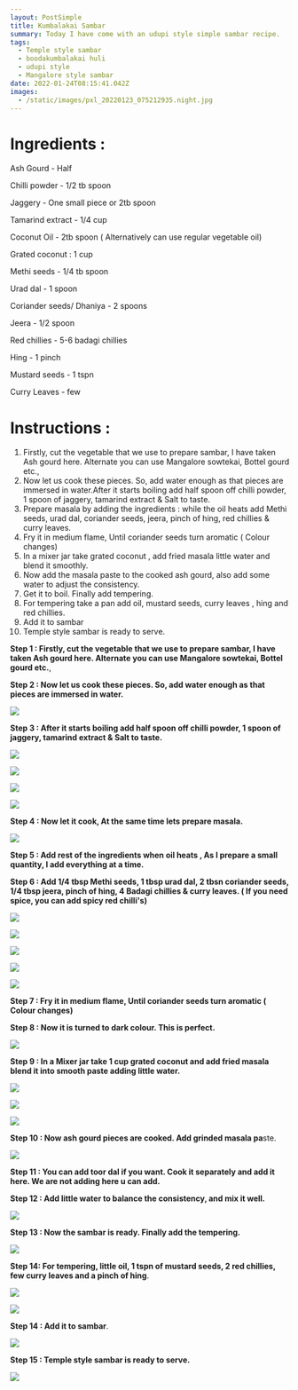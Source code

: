 ```yaml
---
layout: PostSimple
title: Kumbalakai Sambar
summary: Today I have come with an udupi style simple sambar recipe.
tags:
  - Temple style sambar
  - boodakumbalakai huli
  - udupi style
  - Mangalore style sambar
date: 2022-01-24T08:15:41.042Z
images:
  - /static/images/pxl_20220123_075212935.night.jpg
---
```

# **Ingredients :**

Ash Gourd - Half

Chilli powder - 1/2 tb spoon

Jaggery - One small piece or 2tb spoon

Tamarind extract - 1/4 cup

Coconut Oil - 2tb spoon ( Alternatively can use regular vegetable oil)

Grated coconut : 1 cup

Methi seeds - 1/4 tb spoon

Urad dal - 1 spoon

Coriander seeds/ Dhaniya - 2 spoons

Jeera - 1/2 spoon

Red chillies - 5-6 badagi chillies

Hing - 1 pinch

Mustard seeds - 1 tspn

Curry Leaves - few

# Instructions :

1. Firstly, cut the vegetable that we use to prepare sambar, I have taken Ash gourd here. Alternate you can use Mangalore sowtekai, Bottel gourd etc.,
2. Now let us cook these pieces. So, add water enough as that pieces are immersed in water.After it starts boiling add half spoon off chilli powder,  1 spoon of jaggery, tamarind extract & Salt to taste.
3. Prepare masala by adding the ingredients : while the oil heats add Methi seeds, urad dal, coriander seeds, jeera, pinch of hing, red chillies & curry leaves.
4. Fry it in medium flame, Until coriander seeds turn aromatic ( Colour changes)
5. In a mixer jar take grated coconut , add fried masala little water and blend it smoothly.
6. Now add the masala paste to the cooked ash gourd, also add some water to adjust the consistency.
7. Get it to boil. Finally add tempering.
8. For tempering take a pan add oil, mustard seeds, curry leaves , hing and red chillies.
9. Add it to sambar
10. Temple style sambar is ready to serve.

**Step 1 : Firstly, cut the vegetable that we use to prepare sambar, I have taken Ash gourd here. Alternate you can use Mangalore sowtekai, Bottel gourd etc.**,

**Step 2 : Now let us cook these pieces. So, add water enough as that pieces are immersed in water.**

![](/static/images/pxl_20220123_043744646.night.jpg)

**Step 3 : After it starts boiling add half spoon off chilli powder,  1 spoon of jaggery, tamarind extract & Salt to taste.**

![](/static/images/pxl_20220123_044048042.night.jpg)

![](/static/images/pxl_20220123_044211869.night.jpg)

![](/static/images/pxl_20220123_044125312.night.jpg)

![](/static/images/pxl_20220123_044012203.night.jpg)

**Step 4 : Now let it cook, At the same time lets prepare masala.**

![](/static/images/pxl_20220123_044244036.night.jpg)

**Step 5 : Add rest of the ingredients when oil heats , As I prepare a small quantity, I add everything at a time.**

**Step 6 : Add 1/4 tbsp Methi seeds, 1 tbsp urad dal, 2 tbsn coriander seeds, 1/4 tbsp jeera, pinch of hing, 4 Badagi chillies & curry leaves. ( If you need spice, you can add spicy red chilli's)**

![](/static/images/pxl_20220123_044358440.night.jpg)

![](/static/images/pxl_20220123_044423148.night.jpg)

![](/static/images/pxl_20220123_044437925.night.jpg)

![](/static/images/pxl_20220123_044504603.night.jpg)

![](/static/images/pxl_20220123_044604998.night.jpg)

**Step 7 : Fry it in medium flame, Until coriander seeds turn aromatic ( Colour changes)**

**Step 8 : Now it is turned to dark colour. This is perfect.**

![](/static/images/pxl_20220123_044914878.night.jpg)

**Step 9 : In a Mixer jar take 1 cup grated coconut and add fried masala blend it into smooth paste adding little water.**

![](/static/images/pxl_20220123_045255128.night.jpg)

![](/static/images/pxl_20220123_045322875.night.jpg)

![](/static/images/pxl_20220123_045553472.night.jpg)

**Step 10 : Now ash gourd pieces are cooked. Add grinded masala pa**ste.

![](/static/images/pxl_20220123_045616070.night.jpg)

**Step 11 : You can add toor dal if you want. Cook it separately and add it here. We are not adding here u can add.**

**Step 12 : Add little water to balance the consistency, and mix it well.**

![](/static/images/pxl_20220123_045818053.night.jpg)

**Step 13 : Now the sambar is ready. Finally add the tempering.**

![](/static/images/pxl_20220123_050506680.night.jpg)

**Step 14: For tempering, little oil, 1 tspn of mustard seeds, 2 red chillies, few curry leaves and a pinch of hing**.

![](/static/images/pxl_20220123_050000326.night.jpg)

![](/static/images/pxl_20220123_050039303.night.jpg)

**Step 14 : Add it to sambar**.

![](/static/images/pxl_20220123_050056950.night.jpg)

**Step 15 : Temple style sambar is ready to serve.**

![](/static/images/pxl_20220123_075212935.night.jpg)